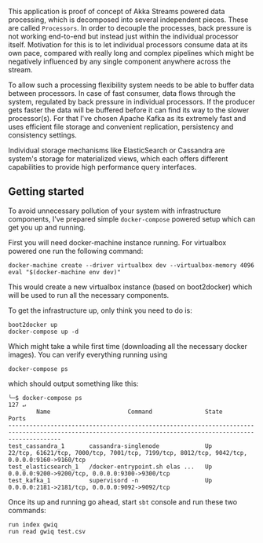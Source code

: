 This application is proof of concept of Akka Streams powered data processing, which is decomposed into several independent pieces.
These are called `Processors`. In order to decouple the processes, back pressure is not working end-to-end but instead just within the
individual processor itself. Motivation for this is to let individual processors consume data at its own pace, compared with really long
and complex pipelines which might be negatively influenced by any single component anywhere across the stream.

To allow such a processing flexibility system needs to be able to buffer data between processors. In case of fast consumer, data
flows through the system, regulated by back pressure in individual processors. If the producer gets faster the data will be
buffered before it can find its way to the slower processor(s). For that I've chosen Apache Kafka as its extremely fast and uses
efficient file storage and convenient replication, persistency and consistency settings.

Individual storage mechanisms like ElasticSearch or Cassandra are system's storage for materialized views, which each offers different
capabilities to provide high performance query interfaces.

## Getting started

To avoid unnecessary pollution of your system with infrastructure components, I've prepared simple `docker-compose` powered
 setup which can get you up and running.

First you will need docker-machine instance running. For virtualbox powered one run the following command:

    docker-machine create --driver virtualbox dev --virtualbox-memory 4096
    eval "$(docker-machine env dev)"

This would create a new virtualbox instance (based on boot2docker) which will be used to run all the necessary components.

To get the infrastructure up, only think you need to do is:

    boot2docker up
    docker-compose up -d

Which might take a while first time (downloading all the necessary docker images). You can verify everything running using

    docker-compose ps

which should output something like this:

    ╰─$ docker-compose ps                                                                                                                                                                                127 ↵
            Name                      Command               State                                              Ports
    -----------------------------------------------------------------------------------------------------------------------------------------------------------
    test_cassandra_1       cassandra-singlenode             Up      22/tcp, 61621/tcp, 7000/tcp, 7001/tcp, 7199/tcp, 8012/tcp, 9042/tcp, 0.0.0.0:9160->9160/tcp
    test_elasticsearch_1   /docker-entrypoint.sh elas ...   Up      0.0.0.0:9200->9200/tcp, 0.0.0.0:9300->9300/tcp
    test_kafka_1           supervisord -n                   Up      0.0.0.0:2181->2181/tcp, 0.0.0.0:9092->9092/tcp

Once its up and running go ahead, start `sbt` console and run these two commands:

    run index gwiq
    run read gwiq test.csv